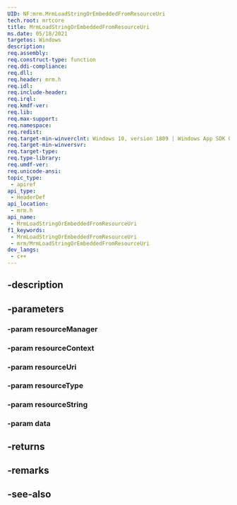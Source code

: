 ```yaml
---
UID: NF:mrm.MrmLoadStringOrEmbeddedFromResourceUri
tech.root: mrtcore 
title: MrmLoadStringOrEmbeddedFromResourceUri
ms.date: 05/18/2021 
targetos: Windows
description: 
req.assembly: 
req.construct-type: function
req.ddi-compliance: 
req.dll: 
req.header: mrm.h
req.idl: 
req.include-header: 
req.irql: 
req.kmdf-ver: 
req.lib: 
req.max-support: 
req.namespace: 
req.redist: 
req.target-min-winverclnt: Windows 10, version 1809 | Windows App SDK 0.5 (and later) 
req.target-min-winversvr: 
req.target-type: 
req.type-library: 
req.umdf-ver: 
req.unicode-ansi: 
topic_type:
 - apiref
api_type:
 - HeaderDef
api_location:
 - mrm.h
api_name:
 - MrmLoadStringOrEmbeddedFromResourceUri
f1_keywords:
 - MrmLoadStringOrEmbeddedFromResourceUri
 - mrm/MrmLoadStringOrEmbeddedFromResourceUri
dev_langs:
 - c++
---
```


## -description

## -parameters

### -param resourceManager

### -param resourceContext

### -param resourceUri

### -param resourceType

### -param resourceString

### -param data

## -returns

## -remarks

## -see-also

